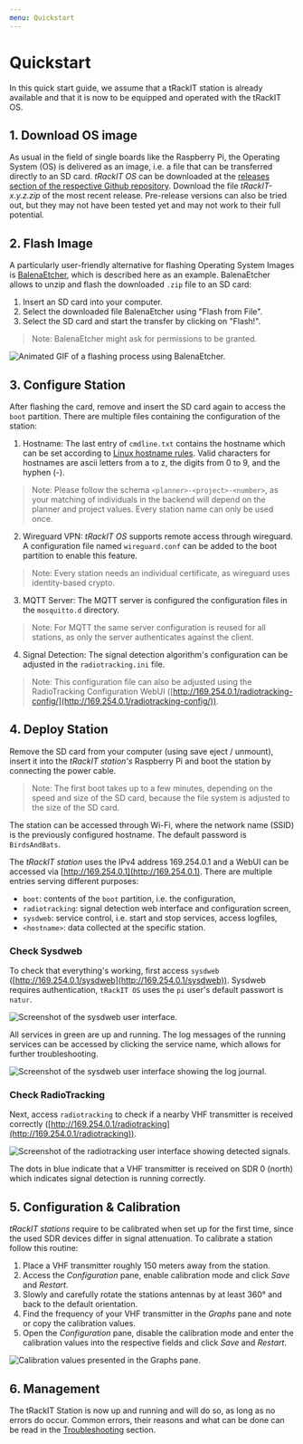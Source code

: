 ```yaml
---
menu: Quickstart
---
```


# Quickstart
In this quick start guide, we assume that a tRackIT station is already available and that it is now to be equipped and operated with the tRackIT OS.

## 1. Download OS image
As usual in the field of single boards like the Raspberry Pi, the Operating System (OS) is delivered as an image, i.e. a file that can be transferred directly to an SD card.
*tRackIT OS* can be downloaded at the [releases section of the respective Github repository](https://github.com/Nature40/tRackIT-OS/releases). 
Download the file *tRackIT-x.y.z.zip* of the most recent release. 
Pre-release versions can also be tried out, but they may not have been tested yet and may not work to their full potential.


## 2. Flash Image
A particularly user-friendly alternative for flashing Operating System Images is [BalenaEtcher](https://www.balena.io/etcher/), which is described here as an example. 
BalenaEtcher allows to unzip and flash the downloaded `.zip` file to an SD card:

1. Insert an SD card into your computer.
2. Select the downloaded file BalenaEtcher using "Flash from File".
3. Select the SD card and start the transfer by clicking on "Flash!".

> Note: BalenaEtcher might ask for permissions to be granted.

![Animated GIF of a flashing process using BalenaEtcher.](assets/balenaetcher.gif)

## 3. Configure Station
After flashing the card, remove and insert the SD card again to access the `boot` partition.
There are multiple files containing the configuration of the station:

1. Hostname: The last entry of `cmdline.txt` contains the hostname which can be set according to [Linux hostname rules](https://man7.org/linux/man-pages/man7/hostname.7.html). Valid characters for hostnames are ascii letters from a to z, the digits from 0 to 9, and the hyphen (-).
> Note: Please follow the schema `<planner>-<project>-<number>`, as your matching of individuals in the backend will depend on the planner and project values. Every station name can only be used once. 

2. Wireguard VPN: *tRackIT OS* supports remote access through wireguard. A configuration file named `wireguard.conf` can be added to the boot partition to enable this feature.
> Note: Every station needs an individual certificate, as wireguard uses identity-based crypto.

3. MQTT Server: The MQTT server is configured the configuration files in the `mosquitto.d` directory. 
> Note: For MQTT the same server configuration is reused for all stations, as only the server authenticates against the client. 

4. Signal Detection: The signal detection algorithm's configuration can be adjusted in the `radiotracking.ini` file.
> Note: This configuration file can also be adjusted using the RadioTracking Configuration WebUI ([http://169.254.0.1/radiotracking-config/](http://169.254.0.1/radiotracking-config/)).


## 4. Deploy Station
Remove the SD card from your computer (using save eject / unmount), insert it into the *tRackIT station's* Raspberry Pi and boot the station by connecting the power cable.

> Note: The first boot takes up to a few minutes, depending on the speed and size of the SD card, because the file system is adjusted to the size of the SD card. 

The station can be accessed through Wi-Fi, where the network name (SSID) is the previously configured hostname. 
The default password is `BirdsAndBats`.

The *tRackIT station* uses the IPv4 address 169.254.0.1 and a WebUI can be accessed via [http://169.254.0.1](http://169.254.0.1). 
There are multiple entries serving different purposes:

* `boot`: contents of the `boot` partition, i.e. the configuration,
* `radiotracking`: signal detection web interface and configuration screen,
* `sysdweb`: service control, i.e. start and stop services, access logfiles,
* `<hostname>`: data collected at the specific station.

### Check Sysdweb
To check that everything's working, first access `sysdweb` ([http://169.254.0.1/sysdweb](http://169.254.0.1/sysdweb)).
Sysdweb requires authentication, `tRackIT OS` uses the `pi` user's default passwort is `natur`. 

![Screenshot of the sysdweb user interface.](assets/sysdweb.png)

All services in green are up and running. The log messages of the running services can be accessed by clicking the service name, which allows for further troubleshooting.

![Screenshot of the sysdweb user interface showing the log journal.](assets/sysdweb-journal.png)

### Check RadioTracking
Next, access `radiotracking` to check if a nearby VHF transmitter is received correctly ([http://169.254.0.1/radiotracking](http://169.254.0.1/radiotracking)).

![Screenshot of the radiotracking user interface showing detected signals.](assets/radiotracking-signals.png)

The dots in blue indicate that a VHF transmitter is received on SDR 0 (north) which indicates signal detection is running correctly. 

## 5. Configuration & Calibration
*tRackIT stations* require to be calibrated when set up for the first time, since the used SDR devices differ in signal attenuation. To calibrate a station follow this routine: 

1. Place a VHF transmitter roughly 150 meters away from the station.
2. Access the *Configuration* pane, enable calibration mode and click *Save* and *Restart*.
3. Slowly and carefully rotate the stations antennas by at least 360° and back to the default orientation.
4. Find the frequency of your VHF transmitter in the *Graphs* pane and note or copy the calibration values.
5. Open the *Configuration* pane, disable the calibration mode and enter the calibration values into the respective fields and click *Save* and *Restart*.

![Calibration values presented in the *Graphs* pane.](assets/radiotracking-calibration.png)

## 6. Management

The tRackIT Station is now up and running and will do so, as long as no errors do occur. Common errors, their reasons and what can be done can be read in the [Troubleshooting](./Troubleshooting.html) section.
